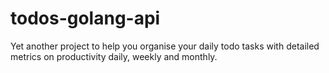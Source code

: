 # todos-golang-api
Yet another project to help you organise your daily todo tasks with detailed metrics on productivity daily, weekly and monthly.
